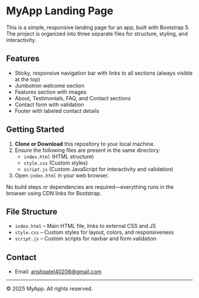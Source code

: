 # MyApp Landing Page

This is a simple, responsive landing page for an app, built with Bootstrap 5. The project is organized into three separate files for structure, styling, and interactivity.

## Features
- Sticky, responsive navigation bar with links to all sections (always visible at the top)
- Jumbotron welcome section
- Features section with images
- About, Testimonials, FAQ, and Contact sections
- Contact form with validation
- Footer with labeled contact details

## Getting Started

1. **Clone or Download** this repository to your local machine.
2. Ensure the following files are present in the same directory:
   - `index.html` (HTML structure)
   - `style.css` (Custom styles)
   - `script.js` (Custom JavaScript for interactivity and validation)
3. Open `index.html` in your web browser.

No build steps or dependencies are required—everything runs in the browser using CDN links for Bootstrap.

## File Structure
- `index.html` – Main HTML file, links to external CSS and JS
- `style.css` – Custom styles for layout, colors, and responsiveness
- `script.js` – Custom scripts for navbar and form validation

## Contact
- Email: anshpatel40206@gmail.com

---
&copy; 2025 MyApp. All rights reserved. 
